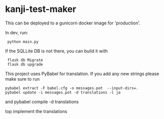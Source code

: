 # kanji-test-maker

This can be deployed to a gunicorn docker image for 'production'.

In dev, run:

     python main.py

 If the SQLLite DB is not there, you can build it with

     flask db Migrate
     flask db upgrade

This project uses PyBabel for translation. If you add any new strings please make sure to run

    pybabel extract -F babel.cfg -o messages.pot  --input-dirs=.
    pybabel update -i messages.pot -d translations -l ja

and
    pybabel compile -d translations

top implement the translations
